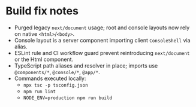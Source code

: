 # Build fix notes

- Purged legacy `next/document` usage; root and console layouts now rely on native `<html>`/`<body>`.
- Console layout is a server component importing client `ConsoleShell` via alias.
- ESLint rule and CI workflow guard prevent reintroducing `next/document` or the Html component.
- TypeScript path aliases and resolver in place; imports use `@components/*`, `@console/*`, `@app/*`.
- Commands executed locally:
  - `npx tsc -p tsconfig.json`
  - `npm run lint`
  - `NODE_ENV=production npm run build`
